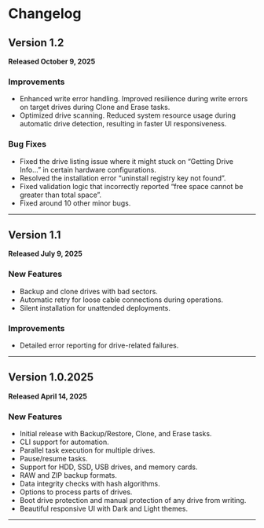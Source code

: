 # Changelog

## Version 1.2
**Released October 9, 2025**  

### Improvements
- Enhanced write error handling. Improved resilience during write errors on target drives during Clone and Erase tasks.  
- Optimized drive scanning. Reduced system resource usage during automatic drive detection, resulting in faster UI responsiveness.

### Bug Fixes
- Fixed the drive listing issue where it might stuck on “Getting Drive Info...” in certain hardware configurations.  
- Resolved the installation error “uninstall registry key not found”.  
- Fixed validation logic that incorrectly reported “free space cannot be greater than total space”.  
- Fixed around 10 other minor bugs.

---

## Version 1.1
**Released July 9, 2025**

### New Features
- Backup and clone drives with bad sectors.  
- Automatic retry for loose cable connections during operations.  
- Silent installation for unattended deployments.

### Improvements
- Detailed error reporting for drive-related failures.

---

## Version 1.0.2025
**Released April 14, 2025**

### New Features
- Initial release with Backup/Restore, Clone, and Erase tasks.  
- CLI support for automation.  
- Parallel task execution for multiple drives.  
- Pause/resume tasks.  
- Support for HDD, SSD, USB drives, and memory cards.  
- RAW and ZIP backup formats.  
- Data integrity checks with hash algorithms.  
- Options to process parts of drives.  
- Boot drive protection and manual protection of any drive from writing.  
- Beautiful responsive UI with Dark and Light themes.

---

[1.2]: https://github.com/atola-technology/multidrive/releases/v1.2.0
